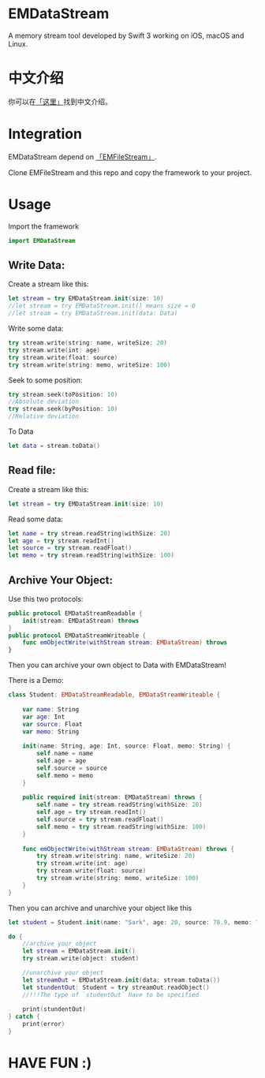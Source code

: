 # EMDataStream

A memory stream tool developed by Swift 3 working on iOS, macOS and Linux.

#  中文介绍

你可以在[「这里」](http://enumsblog.com/post?pid=17001)找到中文介绍。

# Integration

EMDataStream depend on [「EMFileStream」](https://github.com/trmbhs/EMFileStream).

Clone EMFileStream and this repo and copy the framework to your project.

# Usage

Import the framework

```swift
import EMDataStream
```

## Write Data:

Create a stream like this:

```swift
let stream = try EMDataStream.init(size: 10)
//let stream = try EMDataStream.init() means size = 0
//let stream = try EMDataStream.init(data: Data)
```

Write some data:

```swift
try stream.write(string: name, writeSize: 20)
try stream.write(int: age)
try stream.write(float: source)
try stream.write(string: memo, writeSize: 100)
```

Seek to some position:

```swift
try stream.seek(toPosition: 10)
//Absolute deviation
try stream.seek(byPosition: 10)
//Relative deviation
```

To Data

```swift
let data = stream.toData()
```

## Read file:

Create a stream like this:

```swift
let stream = try EMDataStream.init(size: 10)
```

Read some data:

```swift
let name = try stream.readString(withSize: 20)
let age = try stream.readInt()
let source = try stream.readFloat()
let memo = try stream.readString(withSize: 100)
```

## Archive Your Object:

Use this two protocols:

```swift
public protocol EMDataStreamReadable {
    init(stream: EMDataStream) throws
}
public protocol EMDataStreamWriteable {
    func emObjectWrite(withStream stream: EMDataStream) throws
}
```

Then you can archive your own object to Data with EMDataStream!

There is a Demo:

```swift
class Student: EMDataStreamReadable, EMDataStreamWriteable {
    
    var name: String
    var age: Int
    var source: Float
    var memo: String
    
    init(name: String, age: Int, source: Float, memo: String) {
        self.name = name
        self.age = age
        self.source = source
        self.memo = memo
    }
    
    public required init(stream: EMDataStream) throws {
        self.name = try stream.readString(withSize: 20)
        self.age = try stream.readInt()
        self.source = try stream.readFloat()
        self.memo = try stream.readString(withSize: 100)
    }
    
    func emObjectWrite(withStream stream: EMDataStream) throws {
        try stream.write(string: name, writeSize: 20)
        try stream.write(int: age)
        try stream.write(float: source)
        try stream.write(string: memo, writeSize: 100)
    }
}
```

Then you can archive and unarchive your object like this

```swift
let student = Student.init(name: "Sark", age: 20, source: 78.9, memo: "Memo..........")

do {
	//archive your object
    let stream = EMDataStream.init()
    try stream.write(object: student)

	//unarchive your object
    let streamOut = EMDataStream.init(data: stream.toData())
    let stundentOut: Student = try streamOut.readObject()
	//!!!The type of `studentOut` have to be specified
	
    print(stundentOut)
} catch {
    print(error)
}
```

# HAVE FUN :)




